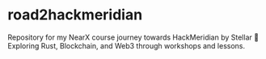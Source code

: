 # road2hackmeridian
Repository for my NearX course journey towards HackMeridian by Stellar 🚀 Exploring Rust, Blockchain, and Web3 through workshops and lessons.
